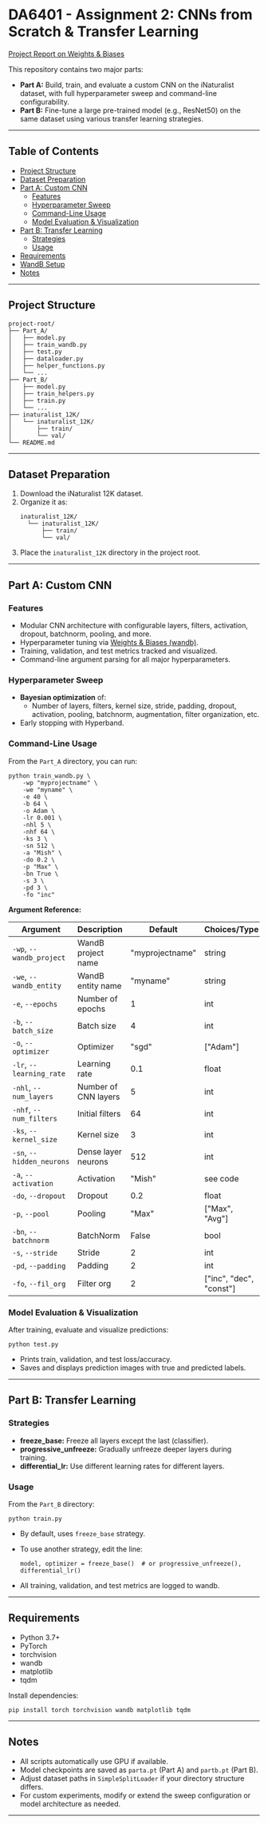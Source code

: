 # DA6401 - Assignment 2: CNNs from Scratch & Transfer Learning

[Project Report on Weights & Biases](https://api.wandb.ai/links/ce21b031/m0kkbkdp)

This repository contains two major parts:

- **Part A:** Build, train, and evaluate a custom CNN on the iNaturalist dataset, with full hyperparameter sweep and command-line configurability.
- **Part B:** Fine-tune a large pre-trained model (e.g., ResNet50) on the same dataset using various transfer learning strategies.

---

## Table of Contents

- [Project Structure](#project-structure)
- [Dataset Preparation](#dataset-preparation)
- [Part A: Custom CNN](#part-a-custom-cnn)
  - [Features](#features)
  - [Hyperparameter Sweep](#hyperparameter-sweep)
  - [Command-Line Usage](#command-line-usage)
  - [Model Evaluation & Visualization](#model-evaluation--visualization)
- [Part B: Transfer Learning](#part-b-transfer-learning)
  - [Strategies](#strategies)
  - [Usage](#usage)
- [Requirements](#requirements)
- [WandB Setup](#wandb-setup)
- [Notes](#notes)

---

## Project Structure

```
project-root/
├── Part_A/
│   ├── model.py
│   ├── train_wandb.py
│   ├── test.py
│   ├── dataloader.py
│   ├── helper_functions.py
│   └── ...
├── Part_B/
│   ├── model.py
│   ├── train_helpers.py
│   ├── train.py
│   └── ...
├── inaturalist_12K/
│   └── inaturalist_12K/
│       ├── train/
│       └── val/
└── README.md
```

---

## Dataset Preparation

1. Download the iNaturalist 12K dataset.
2. Organize it as:
    ```
    inaturalist_12K/
      └── inaturalist_12K/
          ├── train/
          └── val/
    ```
3. Place the `inaturalist_12K` directory in the project root.

---

## Part A: Custom CNN

### Features

- Modular CNN architecture with configurable layers, filters, activation, dropout, batchnorm, pooling, and more.
- Hyperparameter tuning via [Weights & Biases (wandb)](https://wandb.ai).
- Training, validation, and test metrics tracked and visualized.
- Command-line argument parsing for all major hyperparameters.

### Hyperparameter Sweep

- **Bayesian optimization** of:
  - Number of layers, filters, kernel size, stride, padding, dropout, activation, pooling, batchnorm, augmentation, filter organization, etc.
- Early stopping with Hyperband.

### Command-Line Usage

From the `Part_A` directory, you can run:

```
python train_wandb.py \
    -wp "myprojectname" \
    -we "myname" \
    -e 40 \
    -b 64 \
    -o Adam \
    -lr 0.001 \
    -nhl 5 \
    -nhf 64 \
    -ks 3 \
    -sn 512 \
    -a "Mish" \
    -do 0.2 \
    -p "Max" \
    -bn True \
    -s 3 \
    -pd 3 \
    -fo "inc"
```

**Argument Reference:**

| Argument | Description | Default | Choices/Type |
|----------|-------------|---------|--------------|
| `-wp`, `--wandb_project` | WandB project name | "myprojectname" | string |
| `-we`, `--wandb_entity` | WandB entity name | "myname" | string |
| `-e`, `--epochs` | Number of epochs | 1 | int |
| `-b`, `--batch_size` | Batch size | 4 | int |
| `-o`, `--optimizer` | Optimizer | "sgd" | ["Adam"] |
| `-lr`, `--learning_rate` | Learning rate | 0.1 | float |
| `-nhl`, `--num_layers` | Number of CNN layers | 5 | int |
| `-nhf`, `--num_filters` | Initial filters | 64 | int |
| `-ks`, `--kernel_size` | Kernel size | 3 | int |
| `-sn`, `--hidden_neurons` | Dense layer neurons | 512 | int |
| `-a`, `--activation` | Activation | "Mish" | see code |
| `-do`, `--dropout` | Dropout | 0.2 | float |
| `-p`, `--pool` | Pooling | "Max" | ["Max", "Avg"] |
| `-bn`, `--batchnorm` | BatchNorm | False | bool |
| `-s`, `--stride` | Stride | 2 | int |
| `-pd`, `--padding` | Padding | 2 | int |
| `-fo`, `--fil_org` | Filter org | 2 | ["inc", "dec", "const"] |

### Model Evaluation & Visualization

After training, evaluate and visualize predictions:

```
python test.py
```

- Prints train, validation, and test loss/accuracy.
- Saves and displays prediction images with true and predicted labels.

---

## Part B: Transfer Learning

### Strategies

- **freeze_base:** Freeze all layers except the last (classifier).
- **progressive_unfreeze:** Gradually unfreeze deeper layers during training.
- **differential_lr:** Use different learning rates for different layers.

### Usage

From the `Part_B` directory:

```
python train.py
```

- By default, uses `freeze_base` strategy.
- To use another strategy, edit the line:
  ```
  model, optimizer = freeze_base()  # or progressive_unfreeze(), differential_lr()
  ```

- All training, validation, and test metrics are logged to wandb.

---

## Requirements

- Python 3.7+
- PyTorch
- torchvision
- wandb
- matplotlib
- tqdm

Install dependencies:
```
pip install torch torchvision wandb matplotlib tqdm
```

---

## Notes

- All scripts automatically use GPU if available.
- Model checkpoints are saved as `parta.pt` (Part A) and `partb.pt` (Part B).
- Adjust dataset paths in `SimpleSplitLoader` if your directory structure differs.
- For custom experiments, modify or extend the sweep configuration or model architecture as needed.

---
